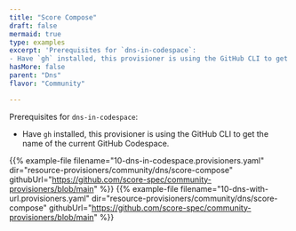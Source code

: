 ```yaml
---
title: "Score Compose"
draft: false
mermaid: true
type: examples
excerpt: 'Prerequisites for `dns-in-codespace`:
- Have `gh` installed, this provisioner is using the GitHub CLI to get the name of the current GitHub Codespace.'
hasMore: false
parent: "Dns"
flavor: "Community"

---
```


Prerequisites for `dns-in-codespace`:

- Have `gh` installed, this provisioner is using the GitHub CLI to get the name of the current GitHub Codespace.

{{% example-file filename="10-dns-in-codespace.provisioners.yaml" dir="resource-provisioners/community/dns/score-compose" githubUrl="https://github.com/score-spec/community-provisioners/blob/main" %}}
{{% example-file filename="10-dns-with-url.provisioners.yaml" dir="resource-provisioners/community/dns/score-compose" githubUrl="https://github.com/score-spec/community-provisioners/blob/main" %}}
